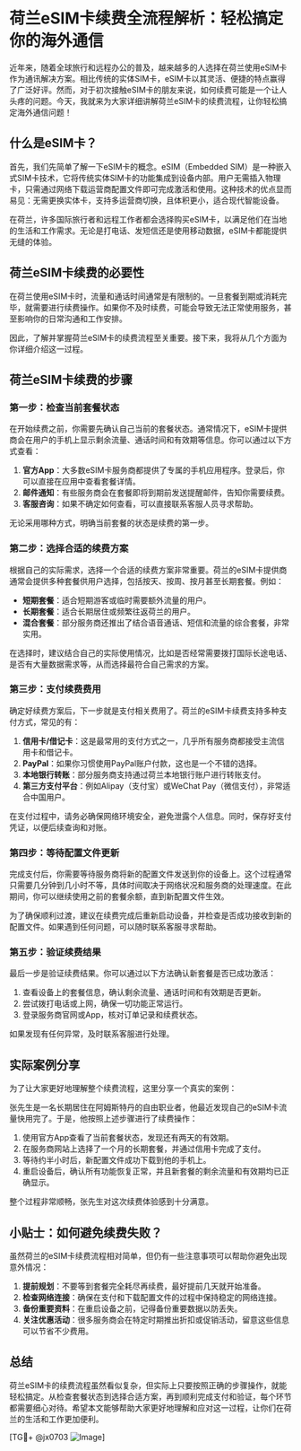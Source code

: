 # 荷兰eSIM卡续费全流程解析：轻松搞定你的海外通信

近年来，随着全球旅行和远程办公的普及，越来越多的人选择在荷兰使用eSIM卡作为通讯解决方案。相比传统的实体SIM卡，eSIM卡以其灵活、便捷的特点赢得了广泛好评。然而，对于初次接触eSIM卡的朋友来说，如何续费可能是一个让人头疼的问题。今天，我就来为大家详细讲解荷兰eSIM卡的续费流程，让你轻松搞定海外通信问题！

## 什么是eSIM卡？

首先，我们先简单了解一下eSIM卡的概念。eSIM（Embedded SIM）是一种嵌入式SIM卡技术，它将传统实体SIM卡的功能集成到设备内部。用户无需插入物理卡，只需通过网络下载运营商配置文件即可完成激活和使用。这种技术的优点显而易见：无需更换实体卡，支持多运营商切换，且体积更小，适合现代智能设备。

在荷兰，许多国际旅行者和远程工作者都会选择购买eSIM卡，以满足他们在当地的生活和工作需求。无论是打电话、发短信还是使用移动数据，eSIM卡都能提供无缝的体验。

## 荷兰eSIM卡续费的必要性

在荷兰使用eSIM卡时，流量和通话时间通常是有限制的。一旦套餐到期或消耗完毕，就需要进行续费操作。如果你不及时续费，可能会导致无法正常使用服务，甚至影响你的日常沟通和工作安排。

因此，了解并掌握荷兰eSIM卡的续费流程至关重要。接下来，我将从几个方面为你详细介绍这一过程。

## 荷兰eSIM卡续费的步骤

### 第一步：检查当前套餐状态

在开始续费之前，你需要先确认自己当前的套餐状态。通常情况下，eSIM卡提供商会在用户的手机上显示剩余流量、通话时间和有效期等信息。你可以通过以下方式查看：

1. **官方App**：大多数eSIM卡服务商都提供了专属的手机应用程序。登录后，你可以直接在应用中查看套餐详情。
2. **邮件通知**：有些服务商会在套餐即将到期前发送提醒邮件，告知你需要续费。
3. **客服咨询**：如果不确定如何查看，可以直接联系客服人员寻求帮助。

无论采用哪种方式，明确当前套餐的状态是续费的第一步。

### 第二步：选择合适的续费方案

根据自己的实际需求，选择一个合适的续费方案非常重要。荷兰的eSIM卡提供商通常会提供多种套餐供用户选择，包括按天、按周、按月甚至长期套餐。例如：

- **短期套餐**：适合短期游客或临时需要额外流量的用户。
- **长期套餐**：适合长期居住或频繁往返荷兰的用户。
- **混合套餐**：部分服务商还推出了结合语音通话、短信和流量的综合套餐，非常实用。

在选择时，建议结合自己的实际使用情况，比如是否经常需要拨打国际长途电话、是否有大量数据需求等，从而选择最符合自己需求的方案。

### 第三步：支付续费费用

确定好续费方案后，下一步就是支付相关费用了。荷兰的eSIM卡续费支持多种支付方式，常见的有：

1. **信用卡/借记卡**：这是最常用的支付方式之一，几乎所有服务商都接受主流信用卡和借记卡。
2. **PayPal**：如果你习惯使用PayPal账户付款，这也是一个不错的选择。
3. **本地银行转账**：部分服务商支持通过荷兰本地银行账户进行转账支付。
4. **第三方支付平台**：例如Alipay（支付宝）或WeChat Pay（微信支付），非常适合中国用户。

在支付过程中，请务必确保网络环境安全，避免泄露个人信息。同时，保存好支付凭证，以便后续查询和对账。

### 第四步：等待配置文件更新

完成支付后，你需要等待服务商将新的配置文件发送到你的设备上。这个过程通常只需要几分钟到几小时不等，具体时间取决于网络状况和服务商的处理速度。在此期间，你可以继续使用之前的套餐余额，直到新配置文件生效。

为了确保顺利过渡，建议在续费完成后重新启动设备，并检查是否成功接收到新的配置文件。如果遇到任何问题，可以随时联系客服寻求帮助。

### 第五步：验证续费结果

最后一步是验证续费结果。你可以通过以下方法确认新套餐是否已成功激活：

1. 查看设备上的套餐信息，确认剩余流量、通话时间和有效期是否更新。
2. 尝试拨打电话或上网，确保一切功能正常运行。
3. 登录服务商官网或App，核对订单记录和续费状态。

如果发现有任何异常，及时联系客服进行处理。

## 实际案例分享

为了让大家更好地理解整个续费流程，这里分享一个真实的案例：

张先生是一名长期居住在阿姆斯特丹的自由职业者，他最近发现自己的eSIM卡流量快用完了。于是，他按照上述步骤进行了续费操作：

1. 使用官方App查看了当前套餐状态，发现还有两天的有效期。
2. 在服务商网站上选择了一个月的长期套餐，并通过信用卡完成了支付。
3. 等待约半小时后，新配置文件成功下载到他的手机上。
4. 重启设备后，确认所有功能恢复正常，并且新套餐的剩余流量和有效期均已正确显示。

整个过程非常顺畅，张先生对这次续费体验感到十分满意。

## 小贴士：如何避免续费失败？

虽然荷兰的eSIM卡续费流程相对简单，但仍有一些注意事项可以帮助你避免出现意外情况：

1. **提前规划**：不要等到套餐完全耗尽再续费，最好提前几天就开始准备。
2. **检查网络连接**：确保在支付和下载配置文件的过程中保持稳定的网络连接。
3. **备份重要资料**：在重启设备之前，记得备份重要数据以防丢失。
4. **关注优惠活动**：很多服务商会在特定时期推出折扣或促销活动，留意这些信息可以节省不少费用。

## 总结

荷兰eSIM卡的续费流程虽然看似复杂，但实际上只要按照正确的步骤操作，就能轻松搞定。从检查套餐状态到选择合适方案，再到顺利完成支付和验证，每个环节都需要细心对待。希望本文能够帮助大家更好地理解和应对这一过程，让你们在荷兰的生活和工作更加便利。

[TG💪+ @jx0703 ![Image](https://github.com/user-attachments/assets/dbca1d08-cadb-493c-b0ec-ad6f7a83f270)]